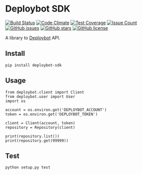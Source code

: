 # Deploybot SDK

[![Build Status](https://travis-ci.org/mrprompt/deploybot-sdk.svg?branch=master)](https://travis-ci.org/mrprompt/deploybot-sdk)
[![Code Climate](https://codeclimate.com/github/mrprompt/deploybot-sdk/badges/gpa.svg)](https://codeclimate.com/github/mrprompt/deploybot-sdk)
[![Test Coverage](https://codeclimate.com/github/mrprompt/deploybot-sdk/badges/coverage.svg)](https://codeclimate.com/github/mrprompt/deploybot-sdk/coverage)
[![Issue Count](https://codeclimate.com/github/mrprompt/deploybot-sdk/badges/issue_count.svg)](https://codeclimate.com/github/mrprompt/deploybot-sdk)
[![GitHub issues](https://img.shields.io/github/issues/mrprompt/deploybot-sdk.svg)](https://github.com/mrprompt/deploybot-sdk/issues)
[![GitHub stars](https://img.shields.io/github/stars/mrprompt/deploybot-sdk.svg)](https://github.com/mrprompt/deploybot-sdk/stargazers)
[![GitHub license](https://img.shields.io/badge/license-AGPL-blue.svg)](https://raw.githubusercontent.com/mrprompt/deploybot-sdk/master/LICENSE)

A library to [Deploybot](https://www.deploybot.com) API.

## Install

```
pip install deploybot-sdk
```

## Usage

```
from deploybot.client import Client
from deploybot.user import User
import os

account = os.environ.get('DEPLOYBOT_ACCOUNT')
token = os.environ.get('DEPLOYBOT_TOKEN')

client = Client(account, token)
repository = Repository(client)

print(repository.list())
print(repository.get(99999))

```

## Test

```
python setup.py test
```